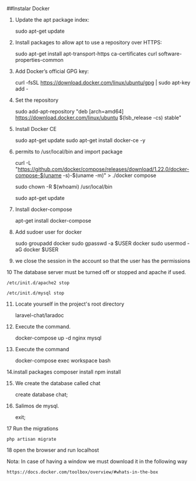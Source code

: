 ##Instalar Docker

1. Update the apt package index:
	
	sudo apt-get update

2. Install packages to allow apt to use a repository over HTTPS:

	sudo apt-get install apt-transport-https ca-certificates curl software-properties-common

3. Add Docker’s official GPG key:

	curl -fsSL https://download.docker.com/linux/ubuntu/gpg | sudo apt-key add -

4. Set the repository

	sudo add-apt-repository "deb [arch=amd64] https://download.docker.com/linux/ubuntu $(lsb_release -cs) stable"
	
5. Install Docker CE
	
	sudo apt-get update
	sudo apt-get install docker-ce -y
 
6. permits to /usr/local/bin and import package
	
	curl -L "https://github.com/docker/compose/releases/download/1.22.0/docker-compose-$(uname -s)-$(uname -m)" > ./docker		compose
	
	sudo chown -R $(whoami) /usr/local/bin
	
	sudo apt-get update

7. Install docker-compose

	apt-get install docker-compose

8. Add sudoer user for docker
	
	sudo groupadd docker
	sudo gpasswd -a $USER docker
	sudo usermod -aG docker $USER
  
9. we close the session in the account so that the user has the permissions

10 The database server must be turned off or stopped and apache if used.

	/etc/init.d/apache2 stop

	/etc/init.d/mysql stop

11. Locate yourself in the project's root directory

	laravel-chat/laradoc

12. Execute the command.

	docker-compose up -d nginx mysql

13. Execute the command

	docker-compose exec workspace bash
	
14.install packages
	composer install
	npm install

15. We create the database called chat

	create database chat;

16. Salimos de mysql.

	exit;

17 Run the migrations

	php artisan migrate

18 open the browser and run localhost

Nota: In case of having a window we must download it in the following way

	https://docs.docker.com/toolbox/overview/#whats-in-the-box



